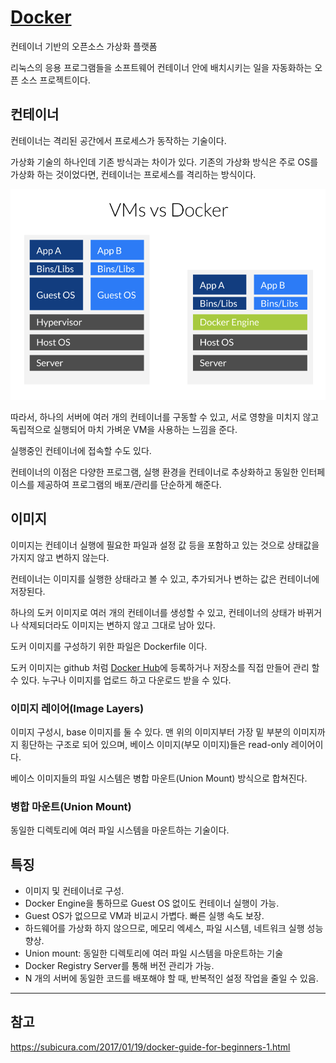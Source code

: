 # [Docker](https://www.docker.com/)
컨테이너 기반의 오픈소스 가상화 플랫폼

리눅스의 응용 프로그램들을 소프트웨어 컨테이너 안에 배치시키는 일을 자동화하는 오픈 소스 프로젝트이다.

## 컨테이너
컨테이너는 격리된 공간에서 프로세스가 동작하는 기술이다. 

가상화 기술의 하나인데 기존 방식과는 차이가 있다. 기존의 가상화 방식은 주로 OS를 가상화 하는 것이었다면, 컨테이너는 프로세스를 격리하는 방식이다. 

![Docker 가상화](images/docker_engine.png)

따라서, 하나의 서버에 여러 개의 컨테이너를 구동할 수 있고, 서로 영향을 미치지 않고 독립적으로 실행되어 마치 가벼운 VM을 사용하는 느낌을 준다. 

실행중인 컨테이너에 접속할 수도 있다. 

컨테이너의 이점은 다양한 프로그램, 실행 환경을 컨테이너로 추상화하고 동일한 인터페이스를 제공하여 프로그램의 배포/관리를 단순하게 해준다.

## 이미지
이미지는 컨테이너 실행에 필요한 파일과 설정 값 등을 포함하고 있는 것으로 상태값을 가지지 않고 변하지 않는다. 

컨테이너는 이미지를 실행한 상태라고 볼 수 있고, 추가되거나 변하는 값은 컨테이너에 저장된다. 

하나의 도커 이미지로 여러 개의 컨테이너를 생성할 수 있고, 컨테이너의 상태가 바뀌거나 삭제되더라도 이미지는 변하지 않고 그대로 남아 있다. 

도커 이미지를 구성하기 위한 파일은 Dockerfile 이다.

도커 이미지는 github 처럼 [Docker Hub](https://hub.docker.com/)에 등록하거나 저장소를 직접 만들어 관리 할 수 있다. 누구나 이미지를 업로드 하고 다운로드 받을 수 있다.

### 이미지 레이어(Image Layers)
이미지 구성시, base 이미지를 둘 수 있다. 
맨 위의 이미지부터 가장 밑 부분의 이미지까지 횡단하는 구조로 되어 있으며, 베이스 이미지(부모 이미지)들은 read-only 레이어이다. 

베이스 이미지들의 파일 시스템은 병합 마운트(Union Mount) 방식으로 합쳐진다.

### 병합 마운트(Union Mount)
동일한 디렉토리에 여러 파일 시스템을 마운트하는 기술이다.


## 특징
- 이미지 및 컨테이너로 구성.
- Docker Engine을 통하므로 Guest OS 없이도 컨테이너 실행이 가능.
- Guest OS가 없으므로 VM과 비교시 가볍다. 빠른 실행 속도 보장.
- 하드웨어를 가상화 하지 않으므로, 메모리 엑세스, 파일 시스템, 네트워크 실행 성능 향상.
- Union mount: 동일한 디렉토리에 여러 파일 시스템을 마운트하는 기술
- Docker Registry Server를 통해 버전 관리가 가능.
- N 개의 서버에 동일한 코드를 배포해야 할 때, 반복적인 설정 작업을 줄일 수 있음.

---
## 참고
https://subicura.com/2017/01/19/docker-guide-for-beginners-1.html
